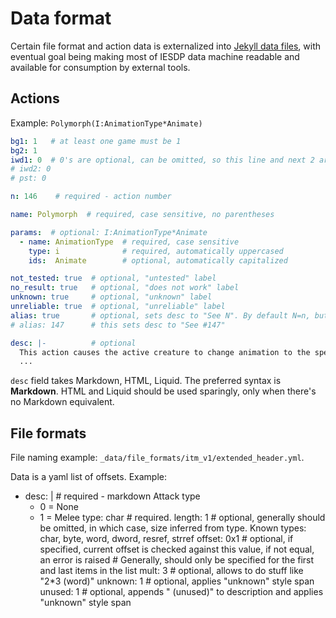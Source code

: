 # Data format

Certain file format and action data is externalized into [Jekyll data files](https://jekyllrb.com/docs/datafiles/), with eventual goal being making most of IESDP data machine readable and available for consumption by external tools.

## Actions

Example: `Polymorph(I:AnimationType*Animate)`

```yaml
bg1: 1   # at least one game must be 1
bg2: 1
iwd1: 0  # 0's are optional, can be omitted, so this line and next 2 are not necessary
# iwd2: 0
# pst: 0

n: 146    # required - action number

name: Polymorph  # required, case sensitive, no parentheses

params:  # optional: I:AnimationType*Animate
  - name: AnimationType  # required, case sensitive
    type: i              # required, automatically uppercased
    ids:  Animate        # optional, automatically capitalized

not_tested: true  # optional, "untested" label
no_result: true   # optional, "does not work" label
unknown: true     # optional, "unknown" label
unreliable: true  # optional, "unreliable" label
alias: true       # optional, sets desc to "See N". By default N=n, but they aren't equal, alias can take a numerical value instead:
# alias: 147      # this sets desc to "See #147"

desc: |-          # optional
  This action causes the active creature to change animation to the specified animation (values from [animate.ids](/files/ids/bg2/animate.htm))
  ...
```

`desc` field takes Markdown, HTML, Liquid. The preferred syntax is **Markdown**. HTML and Liquid should be used sparingly, only when there's no Markdown equivalent.


## File formats

File naming example: `_data/file_formats/itm_v1/extended_header.yml`.

Data is a yaml list of offsets. Example:

- desc: |            # required - markdown
    Attack type
    - 0 = None
    - 1 = Melee
  type: char         # required.
  length: 1          # optional, generally should be omitted, in which case, size inferred from type. Known types: char, byte, word, dword, resref, strref
  offset: 0x1        # optional, if specified, current offset is checked against this value, if not equal, an error is raised
                     # Generally, should only be specified for the first and last items in the list
  mult: 3            # optional, allows to do stuff like "2*3 (word)"
  unknown: 1         # optional, applies "unknown" style span
  unused: 1          # optional, appends " (unused)" to description and applies "unknown" style span
